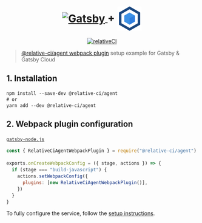 <h1 align="center">
  <a href="https://www.gatsbyjs.org">
    <img alt="Gatsby" src="https://www.gatsbyjs.org/monogram.svg" width="64" valign="middle" />
  </a>
  +
  <a href="https://relative-ci.com">
    <img alt="RelativeCI" src="https://raw.githubusercontent.com/relative-ci/agent/master/assets/relative-ci--logo.svg?sanitize=true" width="64" valign="middle" />
  </a>
</h1>

<p align="center">
  <a href="https://app.relative-ci.com/projects/PqaxqCUHsTMEg1aq30QX"><img src="https://badges.relative-ci.com/badges/PqaxqCUHsTMEg1aq30QX?branch=master" alt="relativeCI"></a>
</p>

> [@relative-ci/agent webpack plugin](https://github.com/relative-ci/agent) setup example for Gatsby & Gatsby Cloud

## 1. Installation

```shell
npm install --save-dev @relative-ci/agent
# or
yarn add --dev @relative-ci/agent
```

## 2. Webpack plugin configuration 

[`gatsby-node.js`](https://github.com/relative-ci/example-gatsby/tree/master/gatsby-node.js#L1-L9)
```js
const { RelativeCiAgentWebpackPlugin } = require("@relative-ci/agent")

exports.onCreateWebpackConfig = ({ stage, actions }) => {
  if (stage === "build-javascript") {
    actions.setWebpackConfig({
      plugins: [new RelativeCiAgentWebpackPlugin()],
    })
  }
}
```

To fully configure the service, follow the [setup instructions](https://relative-ci.com/documentation/setup).
